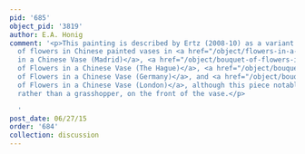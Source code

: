 ```yaml
---
pid: '685'
object_pid: '3819'
author: E.A. Honig
comment: '<p>This painting is described by Ertz (2008-10) as a variant of the paintings
  of flowers in Chinese painted vases in <a href="/object/flowers-in-a-chinese-vase-madrid">Flowers
  in a Chinese Vase (Madrid)</a>, <a href="/object/bouquet-of-flowers-in-a-chinese-vase-the-hague">Bouquet
  of Flowers in a Chinese Vase (The Hague)</a>, <a href="/object/bouquet-of-flowers-in-a-chinese-vase-germany">Bouquet
  of Flowers in a Chinese Vase (Germany)</a>, and <a href="/object/bouquet-of-flowers-in-a-chinese-vase-london">Bouquet
  of Flowers in a Chinese Vase (London)</a>, although this piece notably has a bird,
  rather than a grasshopper, on the front of the vase.</p>

  '
post_date: 06/27/15
order: '684'
collection: discussion
---
```

